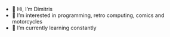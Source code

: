 - 👋 Hi, I’m Dimitris
- 👀 I’m interested in programming, retro computing, comics and motorcycles
- 🌱 I’m currently learning constantly

<!---
dimitris-norce/dimitris-norce is a ✨ special ✨ repository because its `README.md` (this file) appears on your GitHub profile.
You can click the Preview link to take a look at your changes.
--->

